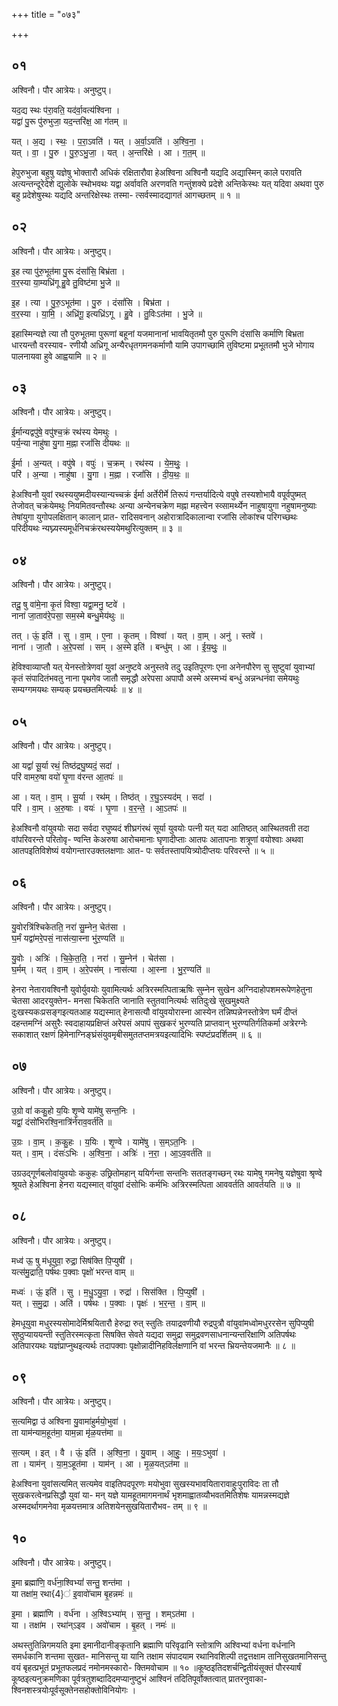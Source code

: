 +++
title = "०७३"

+++


## ०१
अश्विनौ। पौर आत्रेयः। अनुष्टुप्।

यद॒द्य स्थः प॑रा॒वति॒ यद॑र्वा॒वत्य॑श्विना ।  
यद्वा॑ पु॒रू पु॑रुभुजा॒ यद॒न्तरि॑क्ष॒ आ ग॑तम् ॥

यत् । अ॒द्य । स्थः॒ । प॒रा॒ऽवति॑ । यत् । अ॒र्वा॒ऽवति॑ । अ॒श्वि॒ना॒ ।  
यत् । वा॒ । पु॒रु । पु॒रु॒ऽभु॒जा॒ । यत् । अ॒न्तरि॑क्षे । आ । ग॒त॒म् ॥

हेपुरुभुजा बहुषु यज्ञेषु भोक्तारौ अधिकं रक्षितारौवा हेअश्विना अश्विनौ यद्यदि अद्यास्मिन् काले परावति अत्यन्तन्दूरेदेशे द्युलोके स्थोभवथः यद्वा अर्वावति अरणवति गन्तुंशक्ये प्रदेशे अन्तिकेस्थः यत् यदिवा अथवा पुरु बहु प्रदेशेषुस्थः यद्यदि अन्तरिक्षेस्थः तस्मा- त्सर्वस्मादद्यागतं आगच्छतम् ॥ १ ॥

## ०२
अश्विनौ। पौर आत्रेयः। अनुष्टुप्।

इ॒ह त्या पु॑रु॒भूत॑मा पु॒रू दंसां॑सि॒ बिभ्र॑ता ।  
व॒र॒स्या या॒म्यध्रि॑गू हु॒वे तु॒विष्ट॑मा भु॒जे ॥

इ॒ह । त्या । पु॒रु॒ऽभूत॑मा । पु॒रु । दंसां॑सि । बिभ्र॑ता ।  
व॒र॒स्या । या॒मि॒ । अध्रि॑गू॒ इत्यध्रि॑ऽगू । हु॒वे । तु॒विःऽत॑मा । भु॒जे ॥

इहास्मिन्यज्ञे त्या तौ पुरुभूतमा पुरूणां बहूनां यजमानानां भावयितृतमौ पुरु पुरूणि दंसांसि कर्माणि बिभ्रता धारयन्तौ वरस्याव- रणीयौ अध्रिगू अन्यैरधृतगमनकर्माणौ यामि उपागच्छामि तुविष्टमा प्रभूततमौ भुजे भोगाय पालनायवा हुवे आह्वयामि ॥ २ ॥

## ०३
अश्विनौ। पौर आत्रेयः। अनुष्टुप्।

ई॒र्मान्यद्वपु॑षे॒ वपु॑श्च॒क्रं रथ॑स्य येमथुः ।  
पर्य॒न्या नाहु॑षा यु॒गा म॒ह्ना रजां॑सि दीयथः ॥

ई॒र्मा । अ॒न्यत् । वपु॑षे । वपुः॑ । च॒क्रम् । रथ॑स्य । ये॒म॒थुः॒ ।  
परि॑ । अ॒न्या । नाहु॑षा । यु॒गा । म॒ह्ना । रजां॑सि । दी॒य॒थः॒ ॥

हेअश्विनौ युवां रथस्ययुष्मदीयस्यान्यच्चक्रं ईर्मा अर्तेरीर्मे तिरूपं गन्तर्यादित्ये वपुषे तस्यशोभायै वपूर्वपुष्मत् तेजोवत् चक्रंयेमथुः नियमितवन्तौस्थः अन्या अन्येनचक्रेण मह्ना महत्त्वेन स्व्सामर्थ्येन नाहुषायुगा नहुषामनुष्याः तेषांयुगा युगोपलक्षितान् कालान् प्रात- रादिसवनान् अहोरात्रादिकालान्वा रजांसि लोकांश्च परिगच्छथः परिदीयथः न्यघ्न्यस्यमूर्धनिचक्रंरथस्ययेमथुरित्युक्तम् ॥ ३ ॥

## ०४
अश्विनौ। पौर आत्रेयः। अनुष्टुप्।

तदू॒ षु वा॑मे॒ना कृ॒तं विश्वा॒ यद्वा॒मनु॒ ष्टवे॑ ।  
नाना॑ जा॒ताव॑रे॒पसा॒ सम॒स्मे बन्धु॒मेय॑थुः ॥

तत् । ऊं॒ इति॑ । सु । वा॒म् । ए॒ना । कृ॒तम् । विश्वा॑ । यत् । वा॒म् । अनु॑ । स्तवे॑ ।  
नाना॑ । जा॒तौ । अ॒रे॒पसा॑ । सम् । अ॒स्मे इति॑ । बन्धु॑म् । आ । ई॒य॒थुः॒ ॥

हेविश्वाव्याप्तौ यत् येनस्तोत्रेणवां युवां अनुष्टवे अनुस्तवे तदु उइतिपूरणः एना अनेनपौरेण सु सुष्टुवां युवाभ्यां कृतं संपादितंभवतु नाना पृथगेव जातौ समृद्धौ अरेपसा अपापौ अस्मे अस्मभ्यं बन्धुं अन्नन्धनंवा समेयथुः सम्यग्गमयथः सम्यक् प्रयच्छतमित्यर्थः ॥ ४ ॥

## ०५
अश्विनौ। पौर आत्रेयः। अनुष्टुप्।

आ यद्वां॑ सू॒र्या रथं॒ तिष्ठ॑द्रघु॒ष्यदं॒ सदा॑ ।  
परि॑ वामरु॒षा वयो॑ घृ॒णा व॑रन्त आ॒तपः॑ ॥

आ । यत् । वा॒म् । सू॒र्या । रथ॑म् । तिष्ठ॑त् । र॒घु॒ऽस्यद॑म् । सदा॑ ।  
परि॑ । वा॒म् । अ॒रु॒षाः । वयः॑ । घृ॒णा । व॒र॒न्ते॒ । आ॒ऽतपः॑ ॥

हेअश्विनौ वांयुवयोः सदा सर्वदा रघुष्यदं शीघ्रगंरथं सूर्या युवयोः पत्नी यत् यदा आतिष्ठत् आस्थितवती तदा वांपरिवरन्ते परितोवृ- ण्वन्ति केअरुषा आरोचमानाः घृणादीप्ताः आतपः आतापनाः शत्रूणां वयोश्वाः अथवा आतपइतिविशेष्यं वयोगन्तारउक्तलक्षणाः आत- पः सर्वतस्तापयित्र्योदीप्तयः परिवरन्ते ॥ ५ ॥

## ०६
अश्विनौ। पौर आत्रेयः। अनुष्टुप्।

यु॒वोरत्रि॑श्चिकेतति॒ नरा॑ सु॒म्नेन॒ चेत॑सा ।  
घ॒र्मं यद्वा॑मरे॒पसं॒ नास॑त्या॒स्ना भु॑र॒ण्यति॑ ॥

यु॒वोः । अत्रिः॑ । चि॒के॒त॒ति॒ । नरा॑ । सु॒म्नेन॑ । चेत॑सा ।  
घ॒र्मम् । यत् । वा॒म् । अ॒रे॒पस॑म् । नास॑त्या । आ॒स्ना । भु॒र॒ण्यति॑ ॥

हेनरा नेतारावश्विनौ युवोर्युवयोः युवामित्यर्थः अत्रिरस्मत्पिताऋषिः सुम्नेन सुखेन अग्निदाहोपशमरूपेणहेतुना चेतसा आदरयुक्तेन- मनसा चिकेतति जानाति स्तुतवानित्यर्थः सतिदुःखे सुखमुक्ष्यते दुःखस्यकःप्रसङ्गइत्यतआह यद्यस्मात् हेनासत्यौ वांयुवयोरास्ना आस्येन तन्निष्पन्नेनस्तोत्रेण घर्मं दीप्तं दहन्तमग्निं असुरैः स्वदाहायप्रक्षिप्तं अरेपसं अपापं सुखकरं भुरण्यति प्राप्तवान् भुरण्यतिर्गतिकर्मा अत्रेरग्नेः सकाशात् रक्षणं हिमेनाग्निङ्घ्रंसंयुवमृबीसमुततप्तमत्रयइत्यादिभिः स्पष्टंप्रदर्शितम् ॥ ६ ॥

## ०७
अश्विनौ। पौर आत्रेयः। अनुष्टुप्।

उ॒ग्रो वां॑ ककु॒हो य॒यिः शृ॒ण्वे यामे॑षु सन्त॒निः ।  
यद्वां॒ दंसो॑भिरश्वि॒नात्रि॑र्नराव॒वर्त॑ति ॥

उ॒ग्रः । वा॒म् । क॒कु॒हः । य॒यिः । शृ॒ण्वे । यामे॑षु । स॒म्ऽत॒निः ।  
यत् । वा॒म् । दंसः॑ऽभिः । अ॒श्वि॒ना॒ । अत्रिः॑ । न॒रा॒ । आ॒ऽव॒वर्त॑ति ॥

उग्रउद्गूर्णबलोवांयुवयोः ककुहः उछ्रितोमहान् ययिर्गन्ता सन्तनिः सततङ्गच्छन् रथः यामेषु गमनेषु यज्ञेषुवा श्रृण्वे श्रूयते हेअश्विना हेनरा यद्यस्मात् वांयुवां दंसोभिः कर्मभिः अत्रिरस्मत्पिता आववर्तति आवर्तयति ॥ ७ ॥

## ०८
अश्विनौ। पौर आत्रेयः। अनुष्टुप्।

मध्व॑ ऊ॒ षु म॑धूयुवा॒ रुद्रा॒ सिष॑क्ति पि॒प्युषी॑ ।  
यत्स॑मु॒द्राति॒ पर्ष॑थः प॒क्वाः पृक्षो॑ भरन्त वाम् ॥

मध्वः॑ । ऊं॒ इति॑ । सु । म॒धु॒ऽयु॒वा॒ । रुद्रा॑ । सिस॑क्ति । पि॒प्युषी॑ ।  
यत् । स॒मु॒द्रा । अति॑ । पर्ष॑थः । प॒क्वाः । पृक्षः॑ । भ॒र॒न्त॒ । वा॒म् ॥

हेमधूयुवा मधुरस्यसोमादेर्मिश्रयितारौ हेरुद्रा रुत् स्तुतिः तयाद्रवणीयौ रुद्रपुत्रौ वांयुवांमध्वोमधुररसेन सुपिप्युषी सुष्ठुप्याययन्ती स्तुतिरस्मत्कृता सिषक्ति सेवते यद्यदा समुद्रा समुद्रवणसाधनान्यन्तरिक्षाणि अतिपर्षथः अतिपारयथः यज्ञंप्राप्नुथइत्यर्थः तदापक्वाः पृक्षोन्नादीनिहविर्लक्षणानि वां भरन्त भ्रियन्तेयजमानैः ॥ ८ ॥

## ०९
अश्विनौ। पौर आत्रेयः। अनुष्टुप्।

स॒त्यमिद्वा उ॑ अश्विना यु॒वामा॑हुर्मयो॒भुवा॑ ।  
ता याम॑न्याम॒हूत॑मा॒ याम॒न्ना मृ॑ळ॒यत्त॑मा ॥

स॒त्यम् । इत् । वै । ऊं॒ इति॑ । अ॒श्वि॒ना॒ । यु॒वाम् । आ॒हुः॒ । म॒यः॒ऽभुवा॑ ।  
ता । याम॑न् । या॒म॒ऽहूत॑मा । याम॑न् । आ । मृ॒ळ॒यत्ऽत॑मा ॥

हेअश्विना युवांसत्यमित् सत्यमेव वाइतिपदपूरणः मयोभुवा सुखस्यभावयितारावाहुःपुराविदः ता तौ सुखकरत्वेनप्रसिद्धौ युवां या- मन् यज्ञे यामहूतमागमनार्थं भृशमाह्वातव्यौभवतमितिशेषः यामन्नस्मद्यज्ञे अस्मदर्थागमनेवा मृळयत्तमात्र अतिशयेनसुखयितारौभव- तम् ॥ ९ ॥

## १०
अश्विनौ। पौर आत्रेयः। अनुष्टुप्।

इ॒मा ब्रह्मा॑णि॒ वर्ध॑ना॒श्विभ्यां॑ सन्तु॒ शन्त॑मा ।  
या तक्षा॑म॒ रथा{4}॑ इ॒वावो॑चाम बृ॒हन्नमः॑ ॥

इ॒मा । ब्रह्मा॑णि । वर्ध॑ना । अ॒श्विऽभ्या॑म् । स॒न्तु॒ । शम्ऽत॑मा ।  
या । तक्षा॑म । रथा॑न्ऽइव । अवो॑चाम । बृ॒हत् । नमः॑ ॥

अथस्तुतिन्निगमयति इमा इमानीदानीङ्कृतानि ब्रह्माणि परिवृढानि स्तोत्राणि अश्विभ्यां वर्धना वर्धनानि समर्धकानि शन्तमा सुखत- मानिसन्तु या यानि तक्षाम संपादयाम रथानिवशिल्पी तद्वत्तक्षाम तानिसुखतमानिसन्तु वयं बृहत्प्रभूतं प्रभूतफलप्रदं नमोनमस्कारो- क्तिमवोचाम ॥ १० ॥कूष्ठइतिदशर्चन्द्वितीयंसूक्तं पौरस्यार्षं कूष्ठइत्यनुक्रमणिका पूर्वत्रतुशब्दादिदमप्यानुष्टुभं आश्विनं तदितिपूर्वोक्तत्वात् प्रातरनुवाका- श्विनशस्त्रयोःपूर्वसूक्तेनसहोक्तोविनियोगः ।